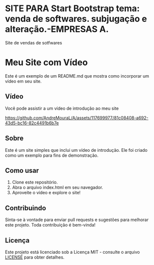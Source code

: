 # SITE PARA Start Bootstrap tema: venda de softwares. subjugação e alteração.-EMPRESAS A.
 Site de vendas de sotfwares

# Meu Site com Vídeo

Este é um exemplo de um README.md que mostra como incorporar um vídeo em seu site.

## Vídeo

Você pode assistir a um vídeo de introdução ao meu site 


https://github.com/AndreMouraL/A/assets/117699977/81c08408-a692-43d5-bc16-82c4491b6b7e


## Sobre

Este é um site simples que inclui um vídeo de introdução. Ele foi criado como um exemplo para fins de demonstração.





## Como usar

1. Clone este repositório.
2. Abra o arquivo index.html em seu navegador.
3. Aproveite o vídeo e explore o site!

## Contribuindo

Sinta-se à vontade para enviar pull requests e sugestões para melhorar este projeto. Toda contribuição é bem-vinda!

## Licença

Este projeto está licenciado sob a Licença MIT - consulte o arquivo [LICENSE](LICENSE) para obter detalhes.
